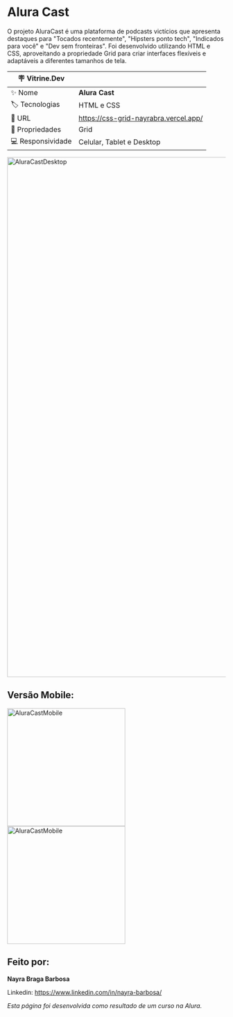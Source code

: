 # Alura Cast

O projeto AluraCast é uma plataforma de podcasts victícios que apresenta destaques para "Tocados recentemente", "Hipsters ponto tech", "Indicados para você" e "Dev sem fronteiras". Foi desenvolvido utilizando HTML e CSS, aproveitando a propriedade Grid para criar interfaces flexíveis e adaptáveis a diferentes tamanhos de tela.

|:placard: Vitrine.Dev |                                     | 
| -------------------- | ------------------------------------|
| :sparkles: Nome      | **Alura Cast**                      |
| :label: Tecnologias  | HTML e CSS                          |
| :rocket: URL         |https://css-grid-nayrabra.vercel.app/|
| 🧰 Propriedades      | Grid                                |
| 💻 Responsividade    | Celular, Tablet e Desktop           |

<img width="1200" alt="AluraCastDesktop" src="https://github.com/nayrabra/css-grid/assets/102299426/6740ba4b-258b-40c4-8fdd-4fddd844e102#vitrinedev">

## Versão Mobile:

<img width="272" alt="AluraCastMobile" src="https://github.com/nayrabra/css-grid/assets/102299426/895082c0-9fad-4f95-a7a9-8e7638dd6f5c">

<img width="272" alt="AluraCastMobile" src="https://github.com/nayrabra/css-grid/assets/102299426/6989b1ea-1540-46c0-9cc8-c1af061349a1">

## Feito por:

**Nayra Braga Barbosa**

Linkedin: https://www.linkedin.com/in/nayra-barbosa/

*Esta página foi desenvolvida como resultado de um curso na Alura.*

